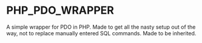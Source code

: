 # PHP_PDO_WRAPPER
A simple wrapper for PDO in PHP.  Made to get all the nasty setup out of the way, not to replace manually entered SQL commands.  Made to be inherited.
